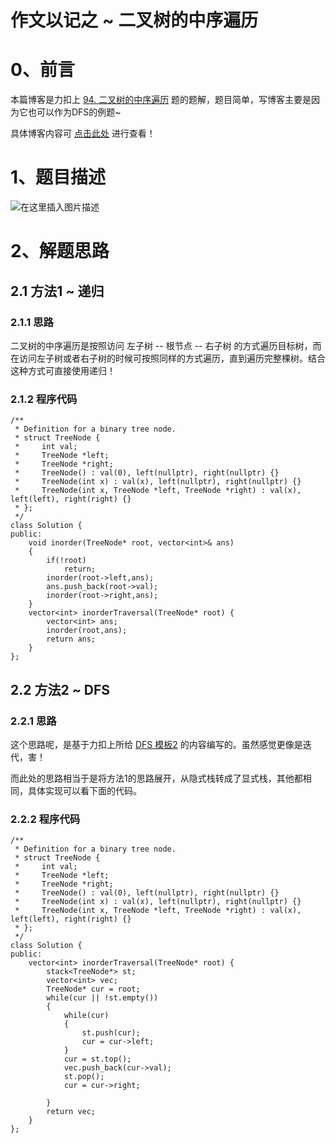 作文以记之 ~ 二叉树的中序遍历
=
# 0、前言
本篇博客是力扣上 [94. 二叉树的中序遍历](https://leetcode-cn.com/problems/binary-tree-inorder-traversal/) 题的题解，题目简单，写博客主要是因为它也可以作为DFS的例题~

具体博客内容可 [点击此处](https://blog.csdn.net/m0_51961114/article/details/124323488) 进行查看！

# 1、题目描述
![在这里插入图片描述](https://img-blog.csdnimg.cn/c35955d4ecda4159b809a18e33d44d51.png?x-oss-process=image/watermark,type_d3F5LXplbmhlaQ,shadow_50,text_Q1NETiBA5bCP5by6fg==,size_20,color_FFFFFF,t_70,g_se,x_16)

# 2、解题思路
## 2.1 方法1 ~ 递归
### 2.1.1 思路
二叉树的中序遍历是按照访问 左子树 -- 根节点 -- 右子树 的方式遍历目标树，而在访问左子树或者右子树的时候可按照同样的方式遍历，直到遍历完整棵树。结合这种方式可直接使用递归！
### 2.1.2 程序代码


	/**
	 * Definition for a binary tree node.
	 * struct TreeNode {
	 *     int val;
	 *     TreeNode *left;
	 *     TreeNode *right;
	 *     TreeNode() : val(0), left(nullptr), right(nullptr) {}
	 *     TreeNode(int x) : val(x), left(nullptr), right(nullptr) {}
	 *     TreeNode(int x, TreeNode *left, TreeNode *right) : val(x), left(left), right(right) {}
	 * };
	 */
	class Solution {
	public:
	    void inorder(TreeNode* root, vector<int>& ans)
	    {
	        if(!root)
	            return;
	        inorder(root->left,ans);
	        ans.push_back(root->val);
	        inorder(root->right,ans);
	    }
	    vector<int> inorderTraversal(TreeNode* root) {
	        vector<int> ans;
	        inorder(root,ans);
	        return ans;
	    }
	};

## 2.2 方法2 ~ DFS
### 2.2.1 思路
这个思路呢，是基于力扣上所给 [DFS 模板2](https://leetcode-cn.com/leetbook/read/queue-stack/g2g9c/) 的内容编写的。虽然感觉更像是迭代，害！

而此处的思路相当于是将方法1的思路展开，从隐式栈转成了显式栈，其他都相同，具体实现可以看下面的代码。

### 2.2.2 程序代码

	/**
	 * Definition for a binary tree node.
	 * struct TreeNode {
	 *     int val;
	 *     TreeNode *left;
	 *     TreeNode *right;
	 *     TreeNode() : val(0), left(nullptr), right(nullptr) {}
	 *     TreeNode(int x) : val(x), left(nullptr), right(nullptr) {}
	 *     TreeNode(int x, TreeNode *left, TreeNode *right) : val(x), left(left), right(right) {}
	 * };
	 */
	class Solution {
	public:
	    vector<int> inorderTraversal(TreeNode* root) {
	        stack<TreeNode*> st;
	        vector<int> vec;
	        TreeNode* cur = root;
	        while(cur || !st.empty())
	        {
	            while(cur)
	            {
	                st.push(cur);
	                cur = cur->left;
	            }
	            cur = st.top();
	            vec.push_back(cur->val);
	            st.pop();
	            cur = cur->right;
	            
	        }
	        return vec;
	    }
	};

